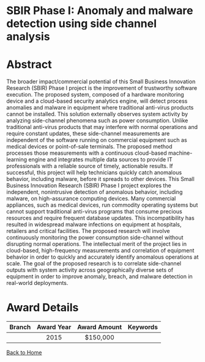 
SBIR Phase I: Anomaly and malware detection using side channel analysis
=======================================================================

# Abstract


The broader impact/commercial potential of this Small Business Innovation Research (SBIR) Phase I project is the improvement of trustworthy software execution. The proposed system, composed of a hardware monitoring device and a cloud-based security analytics engine, will detect process anomalies and malware in equipment where traditional anti-virus products cannot be installed. This solution externally observes system activity by analyzing side-channel phenomena such as power consumption. Unlike traditional anti-virus products that may interfere with normal operations and require constant updates, these side-channel measurements are independent of the software running on commercial equipment such as medical devices or point-of-sale terminals. The proposed method processes those measurements with a continuous cloud-based machine-learning engine and integrates multiple data sources to provide IT professionals with a reliable source of timely, actionable results. If successful, this project will help technicians quickly catch anomalous behavior, including malware, before it spreads to other devices. This Small Business Innovation Research (SBIR) Phase I project explores the independent, nonintrusive detection of anomalous behavior, including malware, on high-assurance computing devices. Many commercial appliances, such as medical devices, run commodity operating systems but cannot support traditional anti-virus programs that consume precious resources and require frequent database updates. This incompatibility has resulted in widespread malware infections on equipment at hospitals, retailers and critical facilities. The proposed research will involve continuously monitoring the power consumption side-channel without disrupting normal operations. The intellectual merit of the project lies in cloud-based, high-frequency measurements and correlation of equipment behavior in order to quickly and accurately identify anomalous operations at scale. The goal of the proposed research is to correlate side-channel outputs with system activity across geographically diverse sets of equipment in order to improve anomaly, breach, and malware detection in real-world deployments.  

# Award Details

|Branch|Award Year|Award Amount|Keywords|
| :---: | :---: | :---: | :---: |
||2015|$150,000||
  
  


[Back to Home](https://github.com/chrischow/dod_sbir_awards/JT/#172)